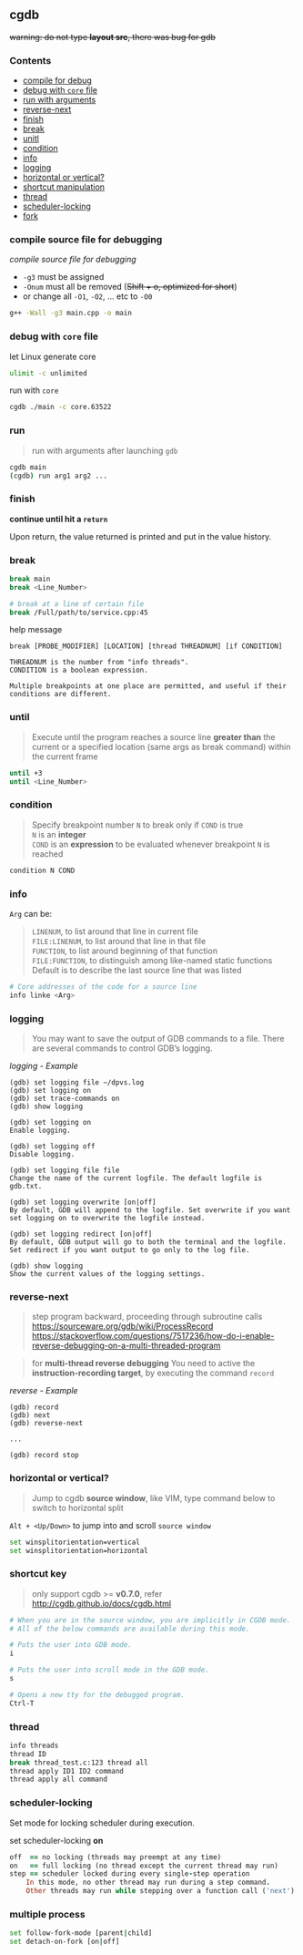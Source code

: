 ## cgdb
~~warning: do not type **layout src**, there was bug for gdb~~

### Contents
- [compile for debug](#compile)
- [debug with `core` file](#core)
- [run with arguments](#run)
- [reverse-next](#reverse-next)
- [finish](#finish)
- [break](#break)
- [unitl](#until)
- [condition](#condition)
- [info](#info)
- [logging](#logging)
- [horizontal or vertical?](#horizontal)
- [shortcut manipulation](#shortcut)
- [thread](#thread)
- [scheduler-locking](#locking)
- [fork](#fork)

<a id=compile></a>
### compile source file for debugging

_compile source file for debugging_

- `-g3` must be assigned
- `-Onum` must all be removed (~~Shift + o, optimized for short~~)
- or change all `-O1`, `-O2`, ... etc to `-O0`

```bash
g++ -Wall -g3 main.cpp -o main
```

<a id=core></a>

### debug with `core` file
let Linux generate core

```bash
ulimit -c unlimited
```

run with `core`

```bash
cgdb ./main -c core.63522
```

<a id=run></a>
### run
> run with arguments after launching `gdb`

```bash
cgdb main
(cgdb) run arg1 arg2 ...
```

<a id=finish></a>
### finish
**continue until hit a `return`**

Upon return, the value returned is printed and put in the value history.

<a id=break></a>
### break
```bash
break main
break <Line_Number>

# break at a line of certain file
break /Full/path/to/service.cpp:45
```

help message

```
break [PROBE_MODIFIER] [LOCATION] [thread THREADNUM] [if CONDITION]

THREADNUM is the number from "info threads".
CONDITION is a boolean expression.

Multiple breakpoints at one place are permitted, and useful if their
conditions are different.
```

<a id=until></a>
### until
> Execute until the program reaches a source line **greater than** the current or a specified location (same args as break command) within the current frame

```bash
until +3
until <Line_Number>
```

<a id=condition></a>
### condition
> Specify breakpoint number `N` to break only if `COND` is true<br>
> `N` is an **integer**<br>
> `COND` is an **expression** to be evaluated whenever breakpoint `N` is reached

```bash
condition N COND
```

<a id=info></a>
### info

`Arg` can be:

> `LINENUM`, to list around that line in current file<br>
`FILE:LINENUM`, to list around that line in that file<br>
`FUNCTION`, to list around beginning of that function<br>
`FILE:FUNCTION`, to distinguish among like-named static functions<br>
Default is to describe the last source line that was listed<br>

```bash
# Core addresses of the code for a source line
info linke <Arg>
```

<a id=logging></a>
### logging
> You may want to save the output of GDB commands to a file. There are several commands to control GDB’s logging.

_logging - Example_

```vim
(gdb) set logging file ~/dpvs.log
(gdb) set logging on
(gdb) set trace-commands on
(gdb) show logging

(gdb) set logging on
Enable logging.

(gdb) set logging off
Disable logging.

(gdb) set logging file file
Change the name of the current logfile. The default logfile is gdb.txt.

(gdb) set logging overwrite [on|off]
By default, GDB will append to the logfile. Set overwrite if you want set logging on to overwrite the logfile instead.

(gdb) set logging redirect [on|off]
By default, GDB output will go to both the terminal and the logfile. Set redirect if you want output to go only to the log file.

(gdb) show logging
Show the current values of the logging settings.
```

<a id=reverse-next></a>
### reverse-next
> step program backward, proceeding through subroutine calls
<https://sourceware.org/gdb/wiki/ProcessRecord>
<https://stackoverflow.com/questions/7517236/how-do-i-enable-reverse-debugging-on-a-multi-threaded-program>

> for **multi-thread reverse debugging**
You need to active the **instruction-recording target**, by executing the command `record`

_reverse - Example_

```
(gdb) record
(gdb) next
(gdb) reverse-next

...

(gdb) record stop
```

<a id=horizontal></a>
### horizontal or vertical?
> Jump to cgdb **source window**, like VIM, type command below to switch to horizontal split

`Alt + <Up/Down>` to jump into and scroll `source window`

```bash
set winsplitorientation=vertical
set winsplitorientation=horizontal
```

<a id=shortcut></a>
### shortcut key
> only support cgdb >= **v0.7.0**, refer <http://cgdb.github.io/docs/cgdb.html>

```bash
# When you are in the source window, you are implicitly in CGDB mode.
# All of the below commands are available during this mode.

# Puts the user into GDB mode.
i

# Puts the user into scroll mode in the GDB mode.
s

# Opens a new tty for the debugged program.
Ctrl-T
```

<a id=thread></a>
### thread
```bash
info threads
thread ID
break thread_test.c:123 thread all
thread apply ID1 ID2 command
thread apply all command
```

<a id=locking></a>
### scheduler-locking
Set mode for locking scheduler during execution.

set scheduler-locking **on**

```ruby
off  == no locking (threads may preempt at any time)
on   == full locking (no thread except the current thread may run)
step == scheduler locked during every single-step operation
    In this mode, no other thread may run during a step command.
    Other threads may run while stepping over a function call ('next')
```

<a id=fork></a>
### multiple process
```bash
set follow-fork-mode [parent|child]
set detach-on-fork [on|off]
```